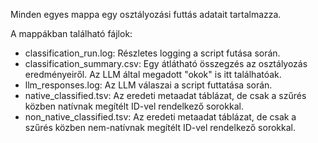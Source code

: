 Minden egyes mappa egy osztályozási futtás adatait tartalmazza. 

A mappákban található fájlok:
- classification_run.log: Részletes logging a script futása során.
- classification_summary.csv: Egy átlátható összegzés az osztályozás eredményeiről. Az LLM által megadott "okok" is itt találhatóak.
- llm_responses.log: Az LLM válaszai a script futtatása során.
- native_classified.tsv: Az eredeti metaadat táblázat, de csak a szűrés közben natívnak megítélt ID-vel rendelkező sorokkal.
- non_native_classified.tsv: Az eredeti metaadat táblázat, de csak a szűrés közben nem-natívnak megítélt ID-vel rendelkező sorokkal.
